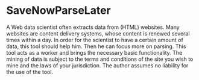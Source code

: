 # SaveNowParseLater

A Web data scientist often extracts data from (HTML) websites. Many websites are content delivery systems, whose content is renewed several times within a day. In order for the scientist to have a certain amount of data, this tool should help him. Then he can focus more on parsing. This tool acts as a worker and brings the necessary basic functionality. The mining of data is subject to the terms and conditions of the site you wish to mine and the laws of your jurisdiction. The author assumes no liability for the use of the tool.

